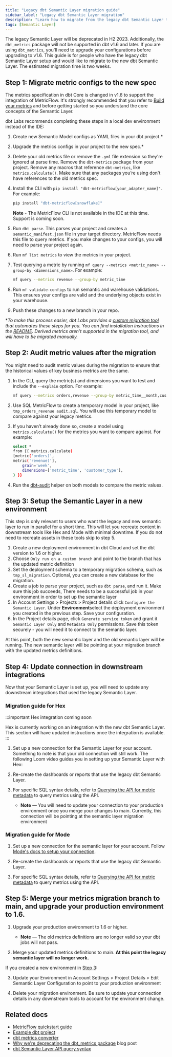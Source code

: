 ```yaml
---
title: "Legacy dbt Semantic Layer migration guide"
sidebar_label: "Legacy dbt Semantic Layer migration"
description: "Learn how to migrate from the legacy dbt Semantic Layer to the latest one."
tags: [Semantic Layer]
---
```


The legacy Semantic Layer will be deprecated in H2 2023. Additionally, the `dbt_metrics` package will not be supported in dbt v1.6 and later. If you are using `dbt_metrics`, you'll need to upgrade your configurations before upgrading to v1.6. This guide is for people who have the legacy dbt Semantic Layer setup and would like to migrate to the new dbt Semantic Layer. The estimated migration time is two weeks. 


## Step 1: Migrate metric configs to the new spec

The metrics specification in dbt Core is changed in v1.6 to support the integration of MetricFlow. It's strongly recommended that you refer to [Build your metrics](/docs/build/build-metrics-intro) and before getting started so you understand the core concepts of the Semantic Layer. 

dbt Labs recommends completing these steps in a local dev environment instead of the IDE: 

1. Create new Semantic Model configs as YAML files in your dbt project.*
1. Upgrade the metrics configs in your project to the new spec.* 
1. Delete your old metrics file or remove the `.yml` file extension so they're ignored at parse time. Remove the `dbt-metrics` package from your project. Remove any macros that reference `dbt-metrics`, like `metrics.calculate()`. Make sure that any packages you’re using don't have references to the old metrics spec. 
1. Install the CLI with `pip install "dbt-metricflow[your_adapter_name]"`. For example: 

    ```bash
    pip install "dbt-metricflow[snowflake]"
    ```
    **Note** - The MetricFlow CLI is not available in the IDE at this time. Support is coming soon. 

1. Run `dbt parse`. This parses your project and creates a `semantic_manifest.json` file in your target directory. MetricFlow needs this file to query metrics. If you make changes to your configs, you will need to parse your project again. 
1. Run `mf list metrics` to view the metrics in your project.
1. Test querying a metric by running `mf query --metrics <metric_name> --group-by <dimensions_name>`. For example:
    ```bash
    mf query --metrics revenue --group-by metric_time
    ```
1. Run `mf validate-configs` to run semantic and warehouse validations. This ensures your configs are valid and the underlying objects exist in your warehouse. 
1. Push these changes to a new branch in your repo. 

**To make this process easier, dbt Labs provides a [custom migration tool](https://github.com/dbt-labs/dbt-converter) that automates these steps for you. You can find installation instructions in the [README](https://github.com/dbt-labs/dbt-converter/blob/master/README.md). Derived metrics aren’t supported in the migration tool, and will have to be migrated manually.*

## Step 2: Audit metric values after the migration

You might need to audit metric values during the migration to ensure that the historical values of key business metrics are the same.

1. In the CLI, query the metric(s) and dimensions you want to test and include the `--explain` option. For example:
    ```bash 
    mf query --metrics orders,revenue --group-by metric_time__month,customer_type --explain
    ``` 
1. Use SQL MetricFlow to create a temporary model in your project, like `tmp_orders_revenue audit.sql`. You will use this temporary model to compare against your legacy metrics.
1. If you haven’t already done so, create a model using `metrics.calculate()` for the metrics you want to compare against. For example: 

    ```bash
    select * 
    from {{ metrics.calculate(  
    [metric('orders)',
    metric('revenue)'],
        grain='week',
        dimensions=['metric_time', 'customer_type'],
    ) }}
    ```

1. Run the [dbt-audit](https://github.com/dbt-labs/dbt-audit-helper) helper on both models to compare the metric values.

## Step 3: Setup the Semantic Layer in a new environment

This step is only relevant to users who want the legacy and new semantic layer to run in parallel for a short time. This will let you recreate content in downstream tools like Hex and Mode with minimal downtime. If you do not need to recreate assets in these tools skip to step 5.

1. Create a new deployment environment in dbt Cloud and set the dbt version to 1.6 or higher.
2. Choose `Only run on a custom branch` and point to the branch that has the updated metric definition
3. Set the deployment schema to a temporary migration schema, such as `tmp_sl_migration`. Optional, you can create a new database for the migration. 
4. Create a job to parse your project, such as `dbt parse`, and run it. Make sure this job succeeds,  There needs to be a successful job in your environment in order to set up the semantic layer
5. In Account Settings > Projects > Project details click `Configure the Semantic Layer`. Under  **Environment**select the deployment environment you created in the previous step. Save your configuration.
6. In the Project details page, click `Generate service token` and grant it `Semantic Layer Only` and `Metadata Only` permissions. Save this token securely - you will need it to connect to the semantic layer. 

At this point, both the new semantic layer and the old semantic layer will be running. The new semantic layer will be pointing at your migration branch with the updated metrics definitions. 

## Step 4: Update connection in downstream integrations

Now that your Semantic Layer is set up, you will need to update any downstream integrations that used the legacy Semantic Layer. 

### Migration guide for Hex

:::important Hex integration coming soon

Hex is currently working on an integration with the new dbt Semantic Layer. This section will have updated instructions once the integration is available.
:::

1. Set up a new connection for the Semantic Layer for your account. Something to note is that your old connection will still work. The following Loom video guides you in setting up your Semantic Layer with Hex:

<LoomVideo id="752e85aabfbf4fa585008a5598f3517a" />

2. Re-create the dashboards or reports that use the legacy dbt Semantic Layer. 

3. For specific SQL syntax details, refer to [Querying the API for metric metadata](/docs/dbt-cloud-apis/sl-jdbc#querying-the-api-for-metric-metadata) to query metrics using the API.

   * **Note** &mdash; You will need to update your connection to your production environment once you merge your changes to main. Currently, this connection will be pointing at the semantic layer migration environment

### Migration guide for Mode

1. Set up a new connection for the semantic layer for your account. Follow [Mode's docs to setup your connection](https://mode.com/help/articles/supported-databases/#dbt-semantic-layer).

2. Re-create the dashboards or reports that use the legacy dbt Semantic Layer. 

3. For specific SQL syntax details, refer to [Querying the API for metric metadata](/docs/dbt-cloud-apis/sl-jdbc#querying-the-api-for-metric-metadata) to query metrics using the API.
   
## Step 5: Merge your metrics migration branch to main, and upgrade your production environment to 1.6.

1. Upgrade your production environment to 1.6 or higher. 
   * **Note** &mdash; The old metrics definitions are no longer valid so your dbt jobs will not pass. 

2. Merge your updated metrics definitions to main. **At this point the legacy semantic layer will no longer work.**

If you created a new environment in [Step 3](#step-3-setup-the-semantic-layer-in-a-new-environment):

3. Update your Environment in Account Settings > Project Details > Edit Semantic Layer Configuration to point to your production environment

4. Delete your migration environment. Be sure to update your connection details in any downstream tools to account for the environment change.

## Related docs 

- [MetricFlow quickstart guide](/docs/build/sl-getting-started)
- [Example dbt project](https://github.com/dbt-labs/jaffle-sl-template)
- [dbt metrics converter](https://github.com/dbt-labs/dbt-converter)
- [Why we're deprecating the dbt_metrics package](/blog/deprecating-dbt-metrics) blog post
- [dbt Semantic Layer API query syntax](/docs/dbt-cloud-apis/sl-jdbc#querying-the-api-for-metric-metadata) 

